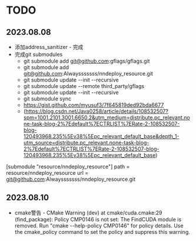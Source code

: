 # TODO

## 2023.08.08
+ 添加address_sanitizer - 完成
+ 完成git submodules 
  + git submodule add git@github.com:gflags/gflags.git
  + git submodule add git@github.com:Alwaysssssss/nndeploy_resource.git
  + git submodule update --init --recursive
  + git submodule update --remote third_party/gflags
  + git submodule update --init --recursive
  + git submodule sync
  + https://gist.github.com/myusuf3/7f645819ded92bda6677
  + (https://blog.csdn.net/Java0258/article/details/108532507?spm=1001.2101.3001.6650.2&utm_medium=distribute.pc_relevant.none-task-blog-2%7Edefault%7ECTRLIST%7ERate-2-108532507-blog-120493968.235%5Ev38%5Epc_relevant_default_base&depth_1-utm_source=distribute.pc_relevant.none-task-blog-2%7Edefault%7ECTRLIST%7ERate-2-108532507-blog-120493968.235%5Ev38%5Epc_relevant_default_base)

[submodule "resource/nndeploy_resource"]
	path = resource/nndeploy_resource
	url = git@github.com:Alwaysssssss/nndeploy_resource.git

## 2023.08.10
+ cmake警告 - CMake Warning (dev) at cmake/cuda.cmake:29 (find_package):
  Policy CMP0146 is not set: The FindCUDA module is removed.  Run "cmake
  --help-policy CMP0146" for policy details.  Use the cmake_policy command to
  set the policy and suppress this warning.